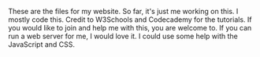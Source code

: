 These are the files for my website. So far, it's just me working on this. I mostly code this. Credit to W3Schools and Codecademy for the tutorials. If you would like to join and help me with this, you are welcome to. If you can run a web server for me, I would love it.
I could use some help with the JavaScript and CSS.
